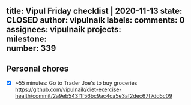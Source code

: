 title:	Vipul Friday checklist | 2020-11-13
state:	CLOSED
author:	vipulnaik
labels:	
comments:	0
assignees:	vipulnaik
projects:	
milestone:	
number:	339
--
## Personal chores

- [x] ~55 minutes: Go to Trader Joe's to buy groceries https://github.com/vipulnaik/diet-exercise-health/commit/2a9eb543f1f56bc9ac4ca5e3af2dec67f7dd5c09
